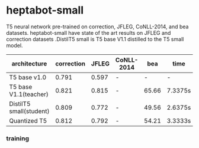 # heptabot-small
T5 neural network pre-trained on correction, JFLEG, CoNLL-2014, and bea datasets. heptabot-small have state of the art results on JFLEG and correction datasets
.DistilT5 small is T5 base V1.1 distilled to the T5 small model.

| architecture            | correction | JFLEG | CoNLL-2014 | bea   | time
| ----------------------- | ---------- | ----- | ---------- | ----- | ----
| T5 base v1.0            | 0.791      | 0.597 | -          | -     | -
| T5 base V1.1(teacher)   | 0.821      | 0.815 | -          | 65.66 | 7.3375s
| DistilT5 small(student) | 0.809      | 0.772 | -          | 49.56 | 2.6375s
| Quantized T5            | 0.812      | 0.792 | -          | 54.21 | 3.3333s

### training 

